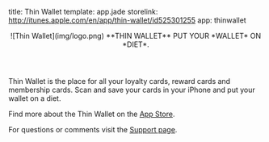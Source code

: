 title: Thin Wallet
template: app.jade
storelink: http://itunes.apple.com/en/app/thin-wallet/id525301255
app: thinwallet

<header>
![Thin Wallet](img/logo.png)
**THIN WALLET** PUT YOUR *WALLET* ON *DIET*.
</header>

Thin Wallet is the place for all your loyalty cards, reward cards and membership cards. Scan and save your cards in your iPhone and put your wallet on a diet.

Find more about the Thin Wallet on the [App Store](http://itunes.apple.com/en/app/thin-wallet/id525301255).

For questions or comments visit the [Support page](/thinwallet/support).